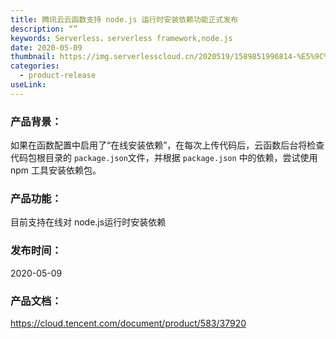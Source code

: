 ```yaml
---
title: 腾讯云云函数支持 node.js 运行时安装依赖功能正式发布
description: “”
keywords: Serverless，serverless framework,node.js
date: 2020-05-09
thumbnail: https://img.serverlesscloud.cn/2020519/1589851996814-%E5%9C%A8%E7%BA%BF%E5%AE%89%E8%A3%85%E4%BE%9D%E8%B5%96.png
categories:
  - product-release
useLink: 
---
```


### 产品背景：

如果在函数配置中启用了“在线安装依赖”，在每次上传代码后，云函数后台将检查代码包根目录的 `package.json`文件，并根据 `package.json` 中的依赖，尝试使用 npm 工具安装依赖包。

### 产品功能：
目前支持在线对 node.js运行时安装依赖

### 发布时间：
2020-05-09

### 产品文档：
https://cloud.tencent.com/document/product/583/37920